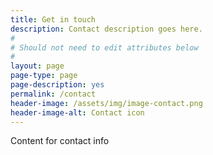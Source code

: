 ```yaml
---
title: Get in touch
description: Contact description goes here.
#
# Should not need to edit attributes below
#
layout: page
page-type: page
page-description: yes
permalink: /contact
header-image: /assets/img/image-contact.png
header-image-alt: Contact icon
---
```


Content for contact info

